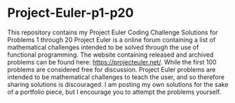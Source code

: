 # Project-Euler-p1-p20
This repository contains my Project Euler Coding Challenge Solutions for Problems 1 through 20
Project Euler is a online forum containing a list of mathematical challenges intended to be solved through the use of functional programming. The website containing released and archived problems can be found here: https://projecteuler.net/. While the first 100 problems are considered free for discussion. Project Euler problems are intended to be mathematical challenges to teach the user, and so therefore sharing solutions is discouraged. I am posting my own solutions for the sake of a portfolio piece, but I encourage you to attempt the problems yourself.
